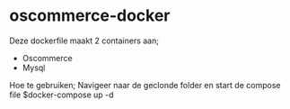 # oscommerce-docker

Deze dockerfile maakt 2 containers aan;
- Oscommerce
- Mysql

Hoe te gebruiken;
Navigeer naar de geclonde folder en start de compose file $docker-compose up -d
